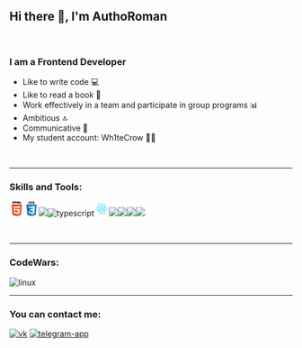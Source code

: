 ## Hi there 👋, I'm AuthoRoman
</br>

### I am a Frontend Developer  

-  Like to write code 💻
-  Like to read a book 📖
-  Work effectively in a team and participate in group programs 📊
-  Ambitious 🔝
-  Сommunicative 💬
-  My student account: Wh1teCrow 👨‍🎓
  
</br>

---
 

### Skills and Tools:

<img   width = "26px" src ="https://raw.githubusercontent.com/github/explore/80688e429a7d4ef2fca1e82350fe8e3517d3494d/topics/html/html.png" /><img  width = "26px" src ="https://raw.githubusercontent.com/github/explore/80688e429a7d4ef2fca1e82350fe8e3517d3494d/topics/css/css.png" /><img  width = "26px" src ="https://img.icons8.com/fluency/48/javascript.png" /><img width="26" src="https://img.icons8.com/fluency/48/typescript--v1.png" alt="typescript"/><img width="26px" src="https://raw.githubusercontent.com/github/explore/80688e429a7d4ef2fca1e82350fe8e3517d3494d/topics/react/react.png" /><img width="26px" src="https://img.icons8.com/windows/32/9900C0/redux.png" /><img width="42px" src="https://repository-images.githubusercontent.com/180328715/fca49300-e7f1-11ea-9f51-cfd949b31560" /><img  width="26px" src="https://static-00.iconduck.com/assets.00/mobx-icon-1024x1024-c9qpjcmj.png" /><img width = "26px" src ="https://img.icons8.com/color/48/linux--v1.png" />

</br>
 
---
 
### CodeWars:

<img  alt = "linux" width = "300px" src ="https://www.codewars.com/users/w%2Fc/badges/large" />

</br>

--- 

### You can contact me:
 
<a href="https://vk.com/llile"><img  alt = "vk" width = "26px" src ="https://img.icons8.com/fluency/48/vk-circled.png" /></a> 
<a href="https://t.me/liilllle"><img width="26px" height="26px" src="https://img.icons8.com/fluency/48/telegram-app.png" alt="telegram-app"/></a> 
